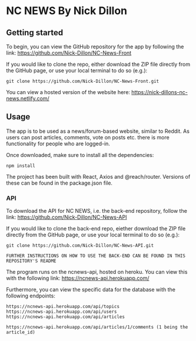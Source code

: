 # NC NEWS By Nick Dillon

## Getting started

To begin, you can view the GitHub repository for the app by following the link: https://github.com/Nick-Dillon/NC-News-Front

If you would like to clone the repo, either download the ZIP file directly from the GitHub page, or use your local terminal to do so (e.g.):

```
git clone https://github.com/Nick-Dillon/NC-News-Front.git
```

You can view a hosted version of the website here: https://nick-dillons-nc-news.netlify.com/

## Usage

The app is to be used as a news/forum-based website, similar to Reddit. As users can post articles, comments, vote on posts etc. there is more functionality for people who are logged-in.

Once downloaded, make sure to install all the dependencies:

```
npm install
```

The project has been built with React, Axios and @reach/router. Versions of these can be found in the package.json file.

### API

To download the API for NC NEWS, i.e. the back-end repository, follow the link: https://github.com/Nick-Dillon/NC-News-API

If you would like to clone the back-end repo, eiether download the ZIP file directly from the GitHub page, or use your local terminal to do so (e.g.):
```
git clone https://github.com/Nick-Dillon/NC-News-API.git

FURTHER INSTRUCTIONS ON HOW TO USE THE BACK-END CAN BE FOUND IN THIS REPOSITORY'S README
```

The program runs on the ncnews-api, hosted on heroku. You can view this with the following link: https://ncnews-api.herokuapp.com/

Furthermore, you can view the specific data for the database with the following endpoints:
```
https://ncnews-api.herokuapp.com/api/topics
https://ncnews-api.herokuapp.com/api/users
https://ncnews-api.herokuapp.com/api/articles

https://ncnews-api.herokuapp.com/api/articles/1/comments (1 being the article_id)